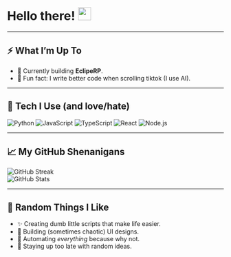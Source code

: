 # Hello there! <img src="https://raw.githubusercontent.com/MartinHeinz/MartinHeinz/master/wave.gif" width="30px">

---

## ⚡ What I’m Up To
- 🚧 Currently building **EclipeRP**.
- 🍕 Fun fact: I write better code when scrolling tiktok (I use AI).

---

## 🔧 Tech I Use (and love/hate)
![Python](https://img.shields.io/badge/-Python-3776AB?style=flat-square&logo=python&logoColor=white)
![JavaScript](https://img.shields.io/badge/-JavaScript-F7DF1E?style=flat-square&logo=javascript&logoColor=black)
![TypeScript](https://img.shields.io/badge/-TypeScript-3178C6?style=flat-square&logo=typescript&logoColor=white)
![React](https://img.shields.io/badge/-React-61DAFB?style=flat-square&logo=react&logoColor=black)
![Node.js](https://img.shields.io/badge/-Node.js-339933?style=flat-square&logo=node.js&logoColor=white)

---

## 📈 My GitHub Shenanigans
![GitHub Streak](https://streak-stats.demolab.com?user=YOUR_GITHUB_USERNAME&theme=gruvbox&hide_border=true)  
![GitHub Stats](https://github-readme-stats.vercel.app/api?username=minisoft321&show_icons=true&theme=gruvbox&hide_border=true)

---

## 🎯 Random Things I Like
- ✨ Creating dumb little scripts that make life easier.  
- 🎨 Building (sometimes chaotic) UI designs.  
- 🤖 Automating *everything* because why not.  
- 🌌 Staying up too late with random ideas.  
